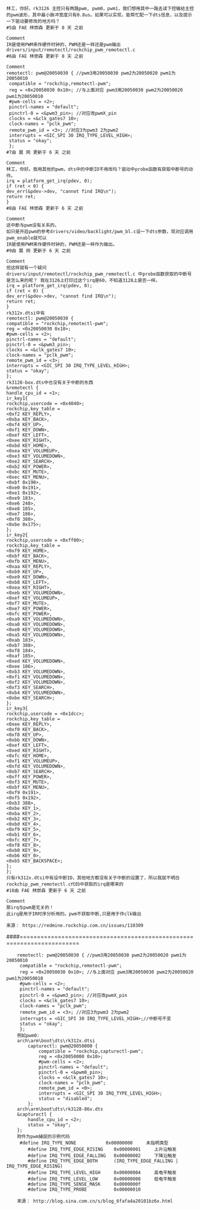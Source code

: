 	林工，你好。rk3126 主控只有两路pwm, pwm0，pwm1，我们想用其中一路去读下控输给主控的pwm波形，其中最小脉冲宽度只有0.8us。如果可以实现，能帮忙配一下dts信息，以及提示一下驱动要修改的地方吗？
	#5由 FAE 林崇森 更新于 8 天 之前
	
	Comment
	IR是使用PWM来作硬件时钟的，PWM还是一样还是pwm输出
	drivers/input/remotectl/rockchip_pwm_remotectl.c
	#6由 FAE 林崇森 更新于 8 天 之前
	
	Comment
	remotectl: pwm@20050030 { //pwm3用20050030 pwm2为20050020 pwm1为20050010
	 compatible = "rockchip,remotectl-pwm";
	 reg = <0x20050030 0x10>; //与上面对应 pwm3用20050030 pwm2为20050020 pwm1为20050010
	 #pwm-cells = <2>;
	 pinctrl-names = "default";
	 pinctrl-0 = <&pwm3_pin>; //对应改pwmX_pin
	 clocks = <&clk_gates7 10>;
	 clock-names = "pclk_pwm";
	 remote_pwm_id = <3>; //对应3为pwm3 2为pwm2
	 interrupts = <GIC_SPI 30 IRQ_TYPE_LEVEL_HIGH>;
	 status = "okay";
	 };
	#7由 展 网 更新于 6 天 之前
	
	Comment
	林工，你好。我用其他的pwm，dts中的中断ID不用改吗？驱动中probe函数有获取中断号的动作。
	irq = platform_get_irq(pdev, 0);
	if (ret < 0) {
	dev_err(&pdev->dev, "cannot find IRQ\n");
	return ret;
	}
	#8由 FAE 林崇森 更新于 6 天 之前
	
	Comment
	这中断与pwm没有关系的。
	如只是开启pwm的参考drivers/video/backlight/pwm_bl.c设一下dts参数，现对应调用pwm_enable就可以
	IR是使用PWM来作硬件时钟的，PWM还是一样作为输出。
	#9由 展 网 更新于 6 天 之前
	
	Comment
	但这样就有一个疑问
	drivers/input/remotectl/rockchip_pwm_remotectl.c 中probe函数获取的中断号是怎么来的呢？ 我在3126上打印过这个irq是60，不知道3128上是否一样。
	irq = platform_get_irq(pdev, 0);
	if (ret < 0) {
	dev_err(&pdev->dev, "cannot find IRQ\n");
	return ret;
	}
	rk312x.dtsi中有
	remotectl: pwm@20050030 {
	compatible = "rockchip,remotectl-pwm";
	reg = <0x20050030 0x10>;
	#pwm-cells = <2>;
	pinctrl-names = "default";
	pinctrl-0 = <&pwm3_pin>;
	clocks = <&clk_gates7 10>;
	clock-names = "pclk_pwm";
	remote_pwm_id = <3>;
	interrupts = <GIC_SPI 30 IRQ_TYPE_LEVEL_HIGH>;
	status = "okay";
	};
	rk3128-box.dts中也没有关于中断的东西
	&remotectl {
	handle_cpu_id = <1>;
	ir_key1{
	rockchip,usercode = <0x4040>;
	rockchip,key_table =
	<0xf2 KEY_REPLY>,
	<0xba KEY_BACK>,
	<0xf4 KEY_UP>,
	<0xf1 KEY_DOWN>,
	<0xef KEY_LEFT>,
	<0xee KEY_RIGHT>,
	<0xbd KEY_HOME>,
	<0xea KEY_VOLUMEUP>,
	<0xe3 KEY_VOLUMEDOWN>,
	<0xe2 KEY_SEARCH>,
	<0xb2 KEY_POWER>,
	<0xbc KEY_MUTE>,
	<0xec KEY_MENU>,
	<0xbf 0x190>,
	<0xe0 0x191>,
	<0xe1 0x192>,
	<0xe9 183>,
	<0xe6 248>,
	<0xe8 185>,
	<0xe7 186>,
	<0xf0 388>,
	<0xbe 0x175>;
	};
	ir_key2{
	rockchip,usercode = <0xff00>;
	rockchip,key_table =
	<0xf9 KEY_HOME>,
	<0xbf KEY_BACK>,
	<0xfb KEY_MENU>,
	<0xaa KEY_REPLY>,
	<0xb9 KEY_UP>,
	<0xe9 KEY_DOWN>,
	<0xb8 KEY_LEFT>,
	<0xea KEY_RIGHT>,
	<0xeb KEY_VOLUMEDOWN>,
	<0xef KEY_VOLUMEUP>,
	<0xf7 KEY_MUTE>,
	<0xe7 KEY_POWER>,
	<0xfc KEY_POWER>,
	<0xa9 KEY_VOLUMEDOWN>,
	<0xa8 KEY_VOLUMEDOWN>,
	<0xe0 KEY_VOLUMEDOWN>,
	<0xa5 KEY_VOLUMEDOWN>,
	<0xab 183>,
	<0xb7 388>,
	<0xf8 184>,
	<0xaf 185>,
	<0xed KEY_VOLUMEDOWN>,
	<0xee 186>,
	<0xb3 KEY_VOLUMEDOWN>,
	<0xf1 KEY_VOLUMEDOWN>,
	<0xf2 KEY_VOLUMEDOWN>,
	<0xf3 KEY_SEARCH>,
	<0xb4 KEY_VOLUMEDOWN>,
	<0xbe KEY_SEARCH>;
	};
	ir_key3{
	rockchip,usercode = <0x1dcc>;
	rockchip,key_table =
	<0xee KEY_REPLY>,
	<0xf0 KEY_BACK>,
	<0xf8 KEY_UP>,
	<0xbb KEY_DOWN>,
	<0xef KEY_LEFT>,
	<0xed KEY_RIGHT>,
	<0xfc KEY_HOME>,
	<0xf1 KEY_VOLUMEUP>,
	<0xfd KEY_VOLUMEDOWN>,
	<0xb7 KEY_SEARCH>,
	<0xff KEY_POWER>,
	<0xf3 KEY_MUTE>,
	<0xbf KEY_MENU>,
	<0xf9 0x191>,
	<0xf5 0x192>,
	<0xb3 388>,
	<0xbe KEY_1>,
	<0xba KEY_2>,
	<0xb2 KEY_3>,
	<0xbd KEY_4>,
	<0xf9 KEY_5>,
	<0xb1 KEY_6>,
	<0xfc KEY_7>,
	<0xf8 KEY_8>,
	<0xb0 KEY_9>,
	<0xb6 KEY_0>,
	<0xb5 KEY_BACKSPACE>;
	};
	};
	只有rk312x.dtsi中有设中断ID，其他地方都没有关于中断的设置了，所以我就不明白rockchip_pwm_remotectl.c代码中获取的irq是哪来的
	#10由 FAE 林崇森 更新于 6 天 之前
	
	Comment
	那irq与pwm是无关的！
	此irq是用于IR时序分析用的。pwm不获取中断,只是用于作clk输出
	
	来源： https://redmine.rockchip.com.cn/issues/110309

####=======================================================================

		remotectl: pwm@20050030 { //pwm3用20050030 pwm2为20050020 pwm1为20050010
		 compatible = "rockchip,remotectl-pwm";
		 reg = <0x20050030 0x10>; //与上面对应 pwm3用20050030 pwm2为20050020 pwm1为20050010
		 #pwm-cells = <2>;
		 pinctrl-names = "default";
		 pinctrl-0 = <&pwm3_pin>; //对应改pwmX_pin
		 clocks = <&clk_gates7 10>;
		 clock-names = "pclk_pwm";
		 remote_pwm_id = <3>; //对应3为pwm3 2为pwm2
		 interrupts = <GIC_SPI 30 IRQ_TYPE_LEVEL_HIGH>;//中断号不变
		 status = "okay";
		 };
		例如pwm0:
		arch\arm\boot\dts\rk312x.dtsi
			capturectl: pwm@20050000 {
				compatible = "rockchip,capturectl-pwm";
				reg = <0x20050000 0x10>;
				#pwm-cells = <2>;
				pinctrl-names = "default";
				pinctrl-0 = <&pwm0_pin>;
				clocks = <&clk_gates7 10>;
				clock-names = "pclk_pwm";
				remote_pwm_id = <0>;
				interrupts = <GIC_SPI 30 IRQ_TYPE_LEVEL_HIGH>;
				status = "disabled";
			};
		arch\arm\boot\dts\rk3128-86v.dts
		&capturectl {
			handle_cpu_id = <2>;
			status = "okay";
		};
		附件为pwm捕捉的示例代码
		 #define IRQ_TYPE_NONE           0x00000000     未指明类型
		    #define IRQ_TYPE_EDGE_RISING    0x00000001     上升沿触发
		    #define IRQ_TYPE_EDGE_FALLING   0x00000002     下降沿触发
		    #define IRQ_TYPE_EDGE_BOTH      (IRQ_TYPE_EDGE_FALLING | IRQ_TYPE_EDGE_RISING)
		    #define IRQ_TYPE_LEVEL_HIGH     0x00000004     高电平触发
		    #define IRQ_TYPE_LEVEL_LOW      0x00000008     低电平触发
		    #define IRQ_TYPE_SENSE_MASK     0x0000000f    
		    #define IRQ_TYPE_PROBE          0x00000010
		
		来源： http://blog.sina.com.cn/s/blog_6fafa4a20101bz6x.html
